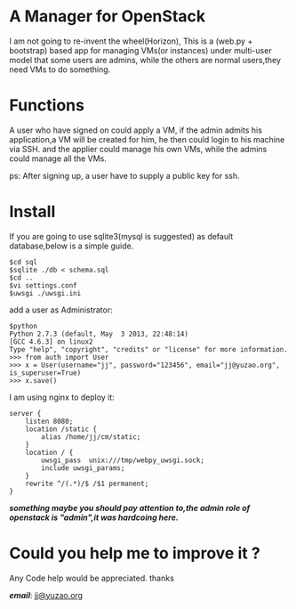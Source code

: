 A Manager for OpenStack
=======
I am not going to re-invent the wheel(Horizon), This is a (web.py + bootstrap)
based app for managing VMs(or instances) under multi-user model that some users are admins,
while the others are normal users,they need VMs to do something.


Functions
========
A user who have signed on could apply a VM, if the admin 
admits his application,a VM will be created for him, he then could 
login to his machine via SSH. and the applier could manage his own VMs,
while the admins could manage all the VMs.

ps: After signing up, a user have to supply a public key for ssh.


Install
========
If you are going to use sqlite3(mysql is suggested) as default database,below is a simple guide.
    
    $cd sql
    $sqlite ./db < schema.sql
    $cd ..
    $vi settings.conf
    $uwsgi ./uwsgi.ini

add a user as Administrator:

    $python
    Python 2.7.3 (default, May  3 2013, 22:48:14) 
    [GCC 4.6.3] on linux2
    Type "help", "copyright", "credits" or "license" for more information.
    >>> from auth import User
    >>> x = User(username="jj", password="123456", email="jj@yuzao.org", is_superuser=True)
    >>> x.save()

    

I am using nginx to deploy it:
        
    server {
        listen 8080;
        location /static {
            alias /home/jj/cm/static;
        }
        location / {
            uwsgi_pass  unix:///tmp/webpy_uwsgi.sock;
            include uwsgi_params;
        }
        rewrite ^/(.*)/$ /$1 permanent;
    }

***something maybe you should pay attention to,the admin role of openstack is "admin",it was hardcoing here.***


Could you help me to improve it ?
========
Any Code help would be appreciated. thanks


***email***: jj@yuzao.org
